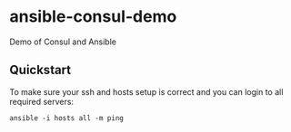 # ansible-consul-demo
Demo of Consul and Ansible

## Quickstart

To make sure your ssh and hosts setup is correct and you can login to all 
required servers:

```console
ansible -i hosts all -m ping
```